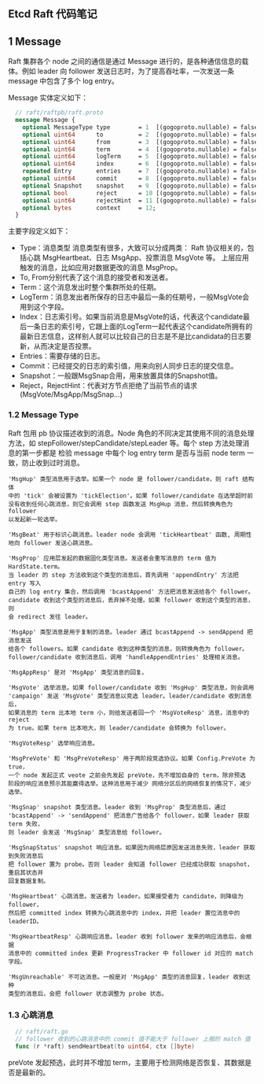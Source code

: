 ## Etcd Raft 代码笔记

## 1 Message

Raft 集群各个 node 之间的通信是通过 Message 进行的，是各种通信信息的载体。例如 leader 向 follower 发送日志时，为了提高吞吐率，一次发送一条 message 中包含了多个 log entry。

Message 实体定义如下：

```protobuf
  // raft/raftpb/raft.proto
  message Message {
  	optional MessageType type        = 1  [(gogoproto.nullable) = false];
  	optional uint64      to          = 2  [(gogoproto.nullable) = false];
  	optional uint64      from        = 3  [(gogoproto.nullable) = false];
  	optional uint64      term        = 4  [(gogoproto.nullable) = false];
  	optional uint64      logTerm     = 5  [(gogoproto.nullable) = false];
  	optional uint64      index       = 6  [(gogoproto.nullable) = false];
  	repeated Entry       entries     = 7  [(gogoproto.nullable) = false];
  	optional uint64      commit      = 8  [(gogoproto.nullable) = false];
  	optional Snapshot    snapshot    = 9  [(gogoproto.nullable) = false];
  	optional bool        reject      = 10 [(gogoproto.nullable) = false];
  	optional uint64      rejectHint  = 11 [(gogoproto.nullable) = false];
  	optional bytes       context     = 12;
  }
```

主要字段定义如下： 
  * Type：消息类型
     消息类型有很多，大致可以分成两类：
      Raft 协议相关的，包括心跳 MsgHeartbeat、日志 MsgApp、投票消息 MsgVote 等。
      上层应用触发的消息，比如应用对数据更改的消息 MsgProp。
  * To, From分别代表了这个消息的接受者和发送者。
  * Term：这个消息发出时整个集群所处的任期。
  * LogTerm：消息发出者所保存的日志中最后一条的任期号，一般MsgVote会用到这个字段。
  * Index：日志索引号。如果当前消息是MsgVote的话，代表这个candidate最后一条日志的索引号，它跟上面的LogTerm一起代表这个candidate所拥有的最新日志信息，这样别人就可以比较自己的日志是不是比candidata的日志要新，从而决定是否投票。
  * Entries：需要存储的日志。
  * Commit：已经提交的日志的索引值，用来向别人同步日志的提交信息。
  * Snapshot：一般跟MsgSnap合用，用来放置具体的Snapshot值。
  * Reject，RejectHint：代表对方节点拒绝了当前节点的请求(MsgVote/MsgApp/MsgSnap…)

### 1.2 Message Type 

Raft 包用 pb 协议描述收到的消息。Node 角色的不同决定其使用不同的消息处理方法，如
stepFollower/stepCandidate/stepLeader 等。每个 step 方法处理消息的第一步都是
检验 message 中每个 log entry term 是否与当前 node term 一致，防止收到过时消息。

	'MsgHup' 类型消息用于选举。如果一个 node 是 follower/candidate，则 raft 结构体
	中的 'tick' 会被设置为 'tickElection'。如果 follower/candidate 在选举超时前
	没有收到任何心跳消息，则它会调用 step 函数发送 MsgHup 消息，然后转换角色为 follower
	以发起新一轮选举。

	'MsgBeat' 用于标识心跳消息。leader node 会调用 'tickHeartbeat' 函数, 周期性
	地向 follower 发送心跳消息。
	
	'MsgProp' 应用层发起的数据固化类型消息。发送者会重写消息的 term 值为 HardState.term。
	当 leader 的 step 方法收到这个类型的消息后，首先调用 'appendEntry' 方法把 entry 写入
	自己的 log entry 集合，然后调用 'bcastAppend' 方法把消息发送给各个 follower。
	candidate 收到这个类型的消息后，丢弃掉不处理。如果 follower 收到这个类型的消息，则
	会 redirect 发往 leader。

	'MsgApp' 类型消息是用于复制的消息。leader 通过 bcastAppend -> sendAppend 把消息发送
	给各个 followers。如果 candidate 收到这种类型的消息，则转换角色为 follower。
	follower/candidate 收到消息后，调用 'handleAppendEntries' 处理相关消息。

	'MsgAppResp' 是对 'MsgApp' 类型消息的回复。

	'MsgVote' 选举消息。如果 follower/candidate 收到 'MsgHup' 类型消息，则会调用
	'campaign' 发送 'MsgVote' 类型消息以竞选 leader。leader/candidate 收到消息后，
	如果消息的 term 比本地 term 小，则给发送者回一个 'MsgVoteResp' 消息，消息中的 reject
	为 true。如果 term 比本地大，则 leader/candidate 会转换为 follower。

	'MsgVoteResp' 选举响应消息。

	'MsgPreVote' 和 'MsgPreVoteResp' 用于两阶段竞选协议。如果 Config.PreVote 为 true，
	一个 node 发起正式 veote 之前会先发起 preVote，先不增加自身的 term，除非预选
	阶段的响应消息预示其能赢得选举。这种消息用于减少 网络分区后的网络恢复的情况下，减少选举。

	'MsgSnap' snapshot 类型消息。leader 收到 'MsgProp' 类型消息后，通过
	'bcastAppend' -> 'sendAppend' 把消息广告给各个 follower，如果 leader 获取 term 失败，
	则 leader 会发送 'MsgSnap' 类型消息给 follower。

	'MsgSnapStatus' snapshot 响应消息。如果因为网络层原因发送消息失败，leader 获取到失败消息后
	把 follower 置为 probe。否则 leader 会知道 follower 已经成功获取 snapshot，重启其状态并
	回复数据复制。

	'MsgHeartbeat' 心跳消息。发送者为 leader。如果接受者为 candidate，则降级为 follower，
	然后把 committed index 转换为心跳消息中的 index，并把 leader 置位消息中的 leaderID。
	
	'MsgHeartbeatResp' 心跳响应消息。leader 收到 follower 发来的响应消息后，会根据
	消息中的 committed index 更新 ProgressTracker 中 follower id 对应的 match 字段。

	'MsgUnreachable' 不可达消息。一般是对 'MsgApp' 类型的消息回复，leader 收到这种
	类型的消息后，会把 follower 状态调整为 probe 状态。

### 1.3 心跳消息 

```Go
  // raft/raft.go
  // follower 收到的心跳消息中的 commit 值不能大于 follower 上报的 match 值
  func (r *raft) sendHeartbeat(to uint64, ctx []byte) 
```

preVote 发起预选，此时并不增加 term，主要用于检测网络是否恢复、其数据是否是最新的。